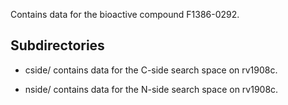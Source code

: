 Contains data for the bioactive compound F1386-0292.

## Subdirectories

- cside/ contains data for the C-side search space on rv1908c.

- nside/ contains data for the N-side search space on rv1908c.

